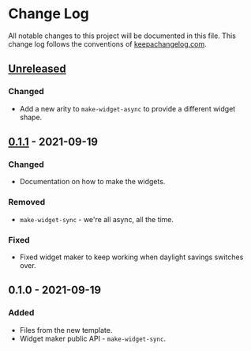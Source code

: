 # Change Log
All notable changes to this project will be documented in this file. This change log follows the conventions of [keepachangelog.com](http://keepachangelog.com/).

## [Unreleased]
### Changed
- Add a new arity to `make-widget-async` to provide a different widget shape.

## [0.1.1] - 2021-09-19
### Changed
- Documentation on how to make the widgets.

### Removed
- `make-widget-sync` - we're all async, all the time.

### Fixed
- Fixed widget maker to keep working when daylight savings switches over.

## 0.1.0 - 2021-09-19
### Added
- Files from the new template.
- Widget maker public API - `make-widget-sync`.

[Unreleased]: https://github.com/hackernews-clj/core/compare/0.1.1...HEAD
[0.1.1]: https://github.com/hackernews-clj/core/compare/0.1.0...0.1.1
